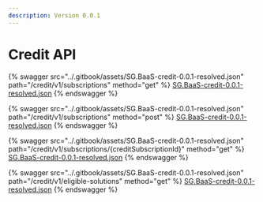 ```yaml
---
description: Version 0.0.1
---
```


# Credit API

{% swagger src="../.gitbook/assets/SG.BaaS-credit-0.0.1-resolved.json" path="/credit/v1/subscriptions" method="get" %}
[SG.BaaS-credit-0.0.1-resolved.json](../.gitbook/assets/SG.BaaS-credit-0.0.1-resolved.json)
{% endswagger %}

{% swagger src="../.gitbook/assets/SG.BaaS-credit-0.0.1-resolved.json" path="/credit/v1/subscriptions" method="post" %}
[SG.BaaS-credit-0.0.1-resolved.json](../.gitbook/assets/SG.BaaS-credit-0.0.1-resolved.json)
{% endswagger %}

{% swagger src="../.gitbook/assets/SG.BaaS-credit-0.0.1-resolved.json" path="/credit/v1/subscriptions/{creditSubscriptionId}" method="get" %}
[SG.BaaS-credit-0.0.1-resolved.json](../.gitbook/assets/SG.BaaS-credit-0.0.1-resolved.json)
{% endswagger %}

{% swagger src="../.gitbook/assets/SG.BaaS-credit-0.0.1-resolved.json" path="/credit/v1/eligible-solutions" method="get" %}
[SG.BaaS-credit-0.0.1-resolved.json](../.gitbook/assets/SG.BaaS-credit-0.0.1-resolved.json)
{% endswagger %}
